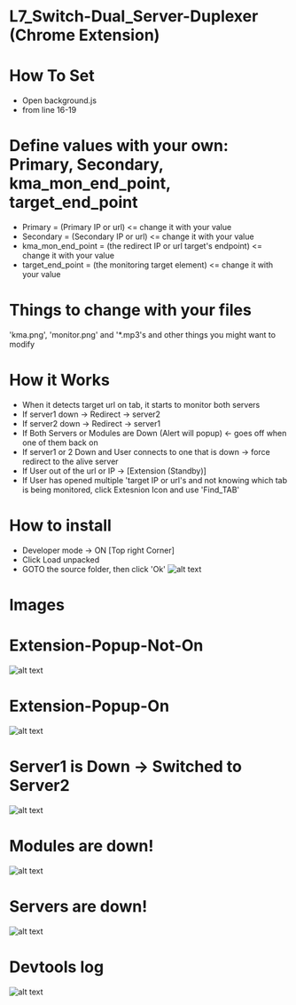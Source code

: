 # L7_Switch-Dual_Server-Duplexer (Chrome Extension) 
# <Change Variables and Files for your needs>

# How To Set
- Open background.js  <br />
- from line 16-19  <br />
# Define values with your own: Primary, Secondary, kma_mon_end_point, target_end_point
- Primary = (Primary IP or url) <= change it with your value <br />
- Secondary = (Secondary IP or url) <= change it with your value <br />
- kma_mon_end_point = (the redirect IP or url target's endpoint) <= change it with your value  <br />
- target_end_point = (the monitoring target element) <= change it with your value

# Things to change with your files
'kma.png', 'monitor.png' and '*.mp3's and other things you might want to modify

# How it Works
- When it detects target url on tab, it starts to monitor both servers
- If server1 down -> Redirect -> server2
- If server2 down -> Redirect -> server1
- If Both Servers or Modules are Down (Alert will popup) <- goes off when one of them back on
- If server1 or 2 Down and User connects to one that is down -> force redirect to the alive server
- If User out of the url or IP -> [Extension (Standby)]
- If User has opened multiple 'target IP or url's and not knowing which tab is being monitored, click Extesnion Icon and use 'Find_TAB'
# How to install <br />
- Developer mode -> ON  [Top right Corner]
- Click Load unpacked
- GOTO the source folder, then click 'Ok'
![alt text](https://github.com/INONULL/L7_Switch-Dual_Server-Duplexer-Chrome-Extension-/blob/main/How_It_Works_Images/How_To_Install.png?raw=true) <br />


# Images

# Extension-Popup-Not-On <br />
![alt text](https://github.com/INONULL/L7_Switch-Dual_Server-Duplexer-Chrome-Extension-/blob/main/How_It_Works_Images/Extension_Popup_not_active.png?raw=true) <br />
# Extension-Popup-On <br />
![alt text](https://github.com/INONULL/L7_Switch-Dual_Server-Duplexer-Chrome-Extension-/blob/main/How_It_Works_Images/Extension_Popup_active.png?raw=true) <br />
# Server1 is Down -> Switched to Server2 <br />
![alt text](https://github.com/INONULL/L7_Switch-Dual_Server-Duplexer-Chrome-Extension-/blob/main/How_It_Works_Images/Server1_Down_Switched_To_Server2.png?raw=true) <br />
# Modules are down! <br />
![alt text](https://github.com/INONULL/L7_Switch-Dual_Server-Duplexer-Chrome-Extension-/blob/main/How_It_Works_Images/Modules_Down.png?raw=true) <br />
# Servers are down! <br />
![alt text](https://github.com/INONULL/L7_Switch-Dual_Server-Duplexer-Chrome-Extension-/blob/main/How_It_Works_Images/Servers_Down.png?raw=true) <br />
# Devtools log <br />
![alt text](https://github.com/INONULL/L7_Switch-Dual_Server-Duplexer-Chrome-Extension-/blob/main/How_It_Works_Images/Log_Example.png?raw=true)
